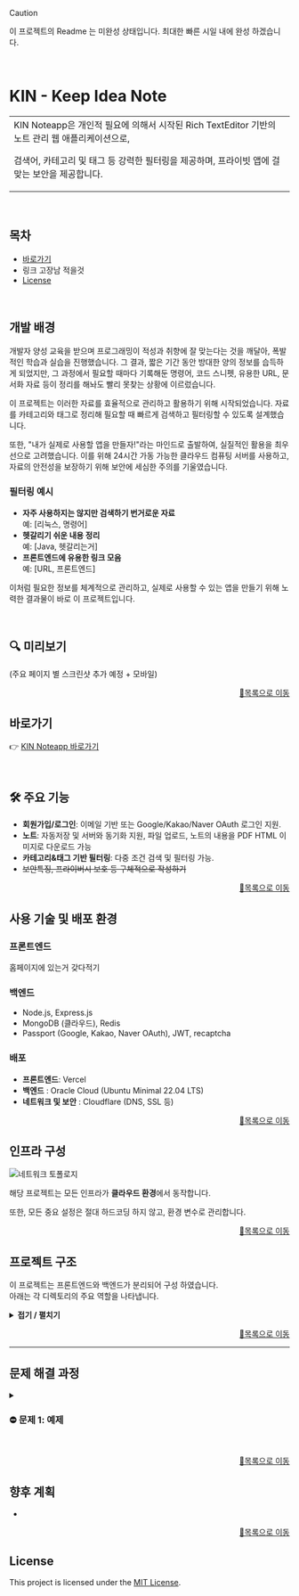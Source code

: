 
> [!CAUTION]
> 이 프로젝트의 Readme 는 미완성 상태입니다.
> 최대한 빠른 시일 내에 완성 하겠습니다.
  <br>
  
# KIN - Keep Idea Note
<table>
<tr>
<td>
KIN Noteapp은 개인적 필요에 의해서 시작된 Rich TextEditor 기반의 노트 관리 웹 애플리케이션으로, 
  
검색어, 카테고리 및 태그 등 강력한 필터링을 제공하며, 프라이빗 앱에 걸맞는 보안을 제공합니다.
</td>
</tr>
</table>
<br>

## 목차
- [바로가기](#바로가기)
- 링크 고장남 적을것
- [License](#license)

<br>

##  개발 배경

개발자 양성 교육을 받으며 프로그래밍이 적성과 취향에 잘 맞는다는 것을 깨달아, 폭발적인 학습과 실습을 진행했습니다. 그 결과, 짧은 기간 동안 방대한 양의 정보를 습득하게 되었지만, 그 과정에서 필요할 때마다 기록해둔 명령어, 코드 스니펫, 유용한 URL, 문서화 자료 등이 정리를 해놔도 빨리 못찾는 상황에 이르렀습니다.

이 프로젝트는 이러한 자료를 효율적으로 관리하고 활용하기 위해 시작되었습니다. 자료를 카테고리와 태그로 정리해 필요할 때 빠르게 검색하고 필터링할 수 있도록 설계했습니다.

또한, "내가 실제로 사용할 앱을 만들자!"라는 마인드로 출발하여, 실질적인 활용을 최우선으로 고려했습니다. 이를 위해 24시간 가동 가능한 클라우드 컴퓨팅 서버를 사용하고, 자료의 안전성을 보장하기 위해 보안에 세심한 주의를 기울였습니다.


### 필터링 예시

- **자주 사용하지는 않지만 검색하기 번거로운 자료**  
  예: [리눅스, 명령어]  
- **헷갈리기 쉬운 내용 정리**  
  예: [Java, 헷갈리는거]  
- **프론트엔드에 유용한 링크 모음**  
  예: [URL, 프론트엔드]  

이처럼 필요한 정보를 체계적으로 관리하고, 실제로 사용할 수 있는 앱을 만들기 위해 노력한 결과물이 바로 이 프로젝트입니다.


<br>


## 🔍 미리보기

(주요 페이지 별 스크린샷 추가 예정 + 모바일)

<p align="right"><a href="#목차">🔼목록으로 이동</a></p>

## 바로가기
👉 [KIN Noteapp 바로가기](https://noteapp.org)

<br>


## 🛠 주요 기능
- **회원가입/로그인**: 이메일 기반 또는 Google/Kakao/Naver OAuth 로그인 지원.
- **노트**: 자동저장 및 서버와 동기화 지원, 파일 업로드, 노트의 내용을 PDF HTML 이미지로 다운로드 가능
- **카테고리&태그 기반 필터링**: 다중 조건 검색 및 필터링 가능.
- <s>보안특징, 프라이버시 보호 등 구체적으로 작성하기</s>

<p align="right"><a href="#목차">🔼목록으로 이동</a></p>

## 사용 기술 및 배포 환경 

### **프론트엔드**

홈페이지에 있는거 갖다적기

### **백엔드**
- Node.js, Express.js
- MongoDB (클라우드), Redis
- Passport (Google, Kakao, Naver OAuth), JWT, recaptcha

### **배포**
- **프론트엔드**: Vercel
- **백엔드** : Oracle Cloud (Ubuntu Minimal 22.04 LTS)
- **네트워크 및 보안** : Cloudflare (DNS, SSL 등)


<p align="right"><a href="#목차">🔼목록으로 이동</a></p>


## 인프라 구성
![네트워크 토폴로지](https://github.com/user-attachments/assets/52df5ab2-77ed-4de7-84f1-c6df5a6b9a28)

해당 프로젝트는 모든 인프라가 **클라우드 환경**에서 동작합니다.

또한, 모든 중요 설정은 절대 하드코딩 하지 않고, 환경 변수로 관리합니다.


<p align="right"><a href="#목차">🔼목록으로 이동</a></p>


## 프로젝트 구조
이 프로젝트는 프론트엔드와 백엔드가 분리되어 구성 하였습니다.  
아래는 각 디렉토리의 주요 역할을 나타냅니다.


<details>
  <summary><strong> 접기 / 펼치기 </strong></summary><br>
  
``` 
📂 root/
├── 📂 backend/
│   ├── 📂 config/               # 환경 설정 파일
│   ├── 📂 controllers/          # API 요청 처리 로직
│   │   ├── 📂 notes/           
│   │   └── 📂 user/             
│   ├── 📂 middleware/          
│   │   └── 📂 user/             # 세션 유효 검사 미들웨어
│   ├── 📂 models/               # 데이터베이스 모델
│   ├── 📂 routes/               # 라우트 정의
│   │   ├── 📂 notes/            
│   │   └── 📂 user/            
│   ├── 📂 services/             # 비즈니스 로직
│   │   ├── 📂 notes/            
│   │   └── 📂 user/             
│   └── 📂 utils/                # 유틸리티 함수
│
└── 📂 frontend/
    ├── 📂 public/               # 정적 리소스 파일
    │   ├── 📂 fonts/            
    │   └── 📂 images/           
    └── 📂 src/                 
        ├── 📂 atoms/            # 전역 상태 관리 (jotai)
        ├── 📂 components/       # 재사용 가능한 컴포넌트
        │   ├── 📂notes/       
        │   ├── 📂 ui/           
        │   └── 📂 userinfo/    
        ├── 📂 hooks/            # 커스텀 훅
        ├── 📂 lib/              
        │   ├── 📂 hoc/          # 고차 컴포넌트 (인증 필요 페이지에 사용)
        │   └── 📂 notes/        
        ├── 📂 pages/            # 웹 페이지 구성
        │   ├── 📂admin/        
        │   ├── 📂 notes/        
        │   ├── 📂 userinfo/     
        │   └── 📂 _authentication/
        ├── 📂services/         # API 호출 및 서비스 로직
        │   ├── 📂notes/       
        │   └── 📂user/       
        └── 📂styles/           # 글로벌 스타일 파일

```
</details>

<p align="right"><a href="#목차">🔼목록으로 이동</a></p>

---

## 문제 해결 과정

<details>
  <summary><h3> ⛔ 문제 1: 예제</h3></summary>

- **설명**: 



#### 🔍 원인 분석:
1. 
2.
3. `$예제`



#### 🛠️ 해결 방안:
1. **예제**:
   - 예제
2. **예제도입**:
   - 예제
3. **예제최적화**:
   - `$예제`
  
<br><details>
  <summary><strong>📜 세부 내용 (클릭) </strong></summary>


1. **추가**:
   ```javascript
   console.log('hello');
   ```

2. **구현**:
     ```javascript
     console.log('hello');
     ```

3. **개선**:
   - 
   - 예시:
     ```javascript
     console.log('hello');
     ```

</details>
<br>



#### ✅ 결과:
- **예제**:
- **예제**:



#### 💡 배운 점:
- **예제**
- **예제**

</details>
<br>

 
<p align="right"><a href="#목차">🔼목록으로 이동</a></p>


## 향후 계획
-

<p align="right"><a href="#목차">🔼목록으로 이동</a></p>


## License
This project is licensed under the [MIT License](LICENSE).
